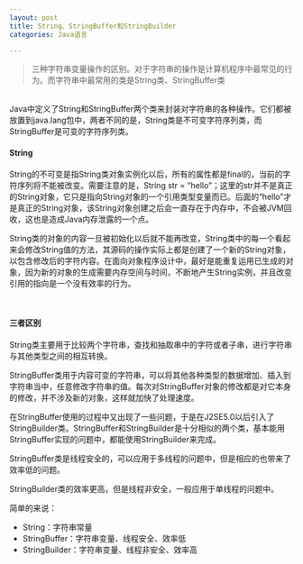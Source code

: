 ```yaml
---
layout: post
title: String、StringBuffer和StringBuilder
categories: Java语言

---
```


>三种字符串变量操作的区别。对于字符串的操作是计算机程序中最常见的行为。而字符串中最常用的类是String类、StringBuffer类

<br/>
Java中定义了String和StringBuffer两个类来封装对字符串的各种操作。它们都被放置到java.lang包中，两者不同的是，String类是不可变字符序列类，而StringBuffer是可变的字符序列类。

<br/>

#### String

String的不可变是指String类对象实例化以后，所有的属性都是final的，当前的字符序列将不能被改变。需要注意的是，String str = “hello”；这里的str并不是真正的String对象，它只是指向String对象的一个引用类型变量而已。后面的“hello”才是真正的String对象，该String对象创建之后会一直存在于内存中，不会被JVM回收，这也是造成Java内存泄露的一个点。

String类的对象的内容一旦被初始化以后就不能再改变，String类中的每一个看起来会修改String值的方法，其源码的操作实际上都是创建了一个新的String对象，以包含修改后的字符内容。在面向对象程序设计中，最好是能重复运用已生成的对象，因为新的对象的生成需要内存空间与时间，不断地产生String实例，并且改变引用的指向是一个没有效率的行为。

<br/>

#### 三者区别

String类主要用于比较两个字符串，查找和抽取串中的字符或者子串，进行字符串与其他类型之间的相互转换。

StringBuffer类用于内容可变的字符串，可以将其他各种类型的数据增加、插入到字符串当中，任意修改字符串的值。每次对StringBuffer对象的修改都是对它本身的修改，并不涉及新的对象，这样就加快了处理速度。

在StringBuffer使用的过程中又出现了一些问题，于是在J2SE5.0以后引入了StringBuilder类。StringBuffer和StringBuilder是十分相似的两个类，基本能用StringBuffer实现的问题中，都能使用StringBuilder来完成。

StringBuffer类是线程安全的，可以应用于多线程的问题中，但是相应的也带来了效率低的问题。

StringBuilder类的效率更高，但是线程非安全，一般应用于单线程的问题中。

简单的来说：

* String：字符串常量
* StringBuffer：字符串变量、线程安全、效率低
* StringBuilder：字符串变量、线程非安全、效率高
 